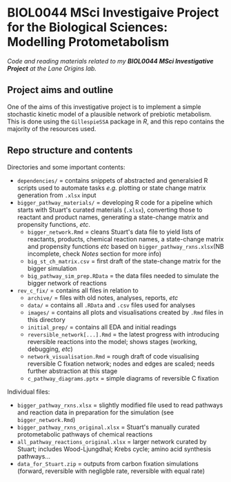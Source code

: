 # BIOL0044 MSci Investigaive Project for the Biological Sciences: Modelling Protometabolism
_Code and reading materials related to my **BIOL0044 MSci Investigative Project** at the Lane Origins lab._  


## Project aims and outline

One of the aims of this investigative project is to implement a simple stochastic kinetic model of a plausible network of prebiotic metabolism. 
This is done using the `GillespieSSA` package in *R*, and this repo contains the majority of the resources used.  


## Repo structure and contents


Directories and some important contents: 

- `dependencies/` = contains snippets of abstracted and generalsied R scripts used to automate tasks _e.g._ plotting or state change matrix generation from `.xlsx` input 
- `bigger_pathway_materials/` = developing R code for a pipeline which starts with Stuart's curated materials (`.xlsx`), converting those to reactant and product names, generating a state-change matrix and propensity functions, _etc_.
    - `bigger_network.Rmd` = cleans Stuart's data file to yield lists of reactants, products, chemical reaction names, a state-change matrix and propensity functions _etc_ based on `bigger_pathway_rxns.xlsx`(NB incomplete, check _Notes_ section for more info)
    - `big_st_ch_matrix.csv` = first draft of the state-change matrix for the bigger simulation  
    - `big_pathway_sim_prep.RData` = the data files needed to simulate the bigger network of reactions
- `rev_c_fix/` = contains all files in relation to 
    - `archive/` = files with old notes, analyses, reports, _etc_
    - `data/` = contains all `.RData` and `.csv` files used for analyses
    - `images/` = contains all plots and visualisations created by `.Rmd` files in this directory
    - `initial_prep/` = contains all EDA and initial readings 
    - `reversible_network[...].Rmd` = the latest progress with introducing reversible reactions into the model; shows stages (working, debugging, _etc_)
    - `network_visualisation.Rmd` = rough draft of code visualising reversible C fixation network; nodes and edges are scaled; needs further abstraction at this stage
    - `c_pathway_diagrams.pptx` = simple diagrams of reversible C fixation


Individual files: 

- `bigger_pathway_rxns.xlsx` = slightly modified file used to read pathways and reaction data in preparation for the simulation (see `bigger_network.Rmd`)
- `bigger_pathway_rxns_original.xlsx` = Stuart's manually curated protometabolic pathways of chemical reactions 
- `all_pathway_reactions_original.xlsx` = larger network curated by Stuart; includes Wood-Ljungdhal; Krebs cycle; amino acid synthesis pathways... 
- `data_for_Stuart.zip` = outputs from carbon fixation simulations (forward, reversible with negligble rate, reversible with equal rate)
